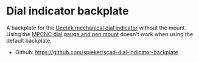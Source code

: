 # Dial indicator backplate

A backplate for the [Ueetek mechanical dial indicator](https://www.amazon.de/gp/product/B07C4PJXS7/ref=as_li_tl?ie=UTF8&tag=letucoba-21&camp=1638&creative=6742&linkCode=as2&creativeASIN=B07C4PJXS7&linkId=75cd5932c20ded91bf84e31edcaa932c) without the mount. Using the [MPCNC dial gauge and pen mount](https://www.thingiverse.com/thing:3332789) doesn't work when using the default backplate.

* Github: https://github.com/spieker/scad-dial-indicator-backplate
